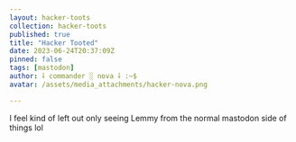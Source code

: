```yaml
---
layout: hacker-toots
collection: hacker-toots
published: true
title: "Hacker Tooted"
date: 2023-06-24T20:37:09Z
pinned: false
tags: [mastodon]
author: ⸸ commander ░ nova ⸸ :~$
avatar: /assets/media_attachments/hacker-nova.png

---
```


<p>I feel kind of left out only seeing Lemmy from the normal mastodon side of things lol</p>


